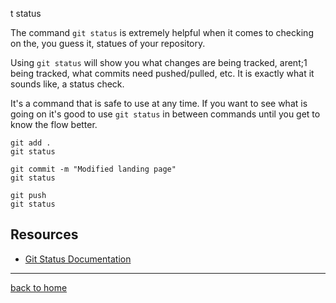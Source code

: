 t status

The command `git status` is extremely helpful when it comes to checking on the, you guess it, statues of your repository.

Using `git status` will show you what changes are being tracked, arent;1 being tracked, what commits need pushed/pulled, etc. It is exactly what it sounds like, a status check.

It's a command that is safe to use at any time. If you want to see what is going on it's good to use `git status` in between commands until you get to know the flow better.
```
git add .
git status

git commit -m "Modified landing page"
git status

git push
git status
```

## Resources

- [Git Status Documentation](https://git-scm.com/docs/git-status)

---

[back to home](../README.md)